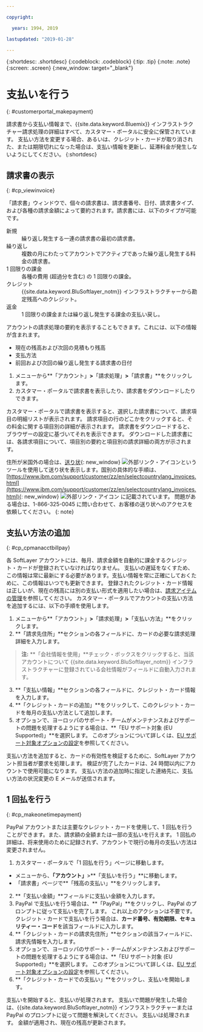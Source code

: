 ```yaml
---

copyright:

  years: 1994, 2019

lastupdated: "2019-01-28"

---
```


{:shortdesc: .shortdesc}
{:codeblock: .codeblock}
{:tip: .tip}
{:note: .note}
{:screen: .screen}
{:new_window: target="_blank"}


# 支払いを行う
{: #customerportal_makepayment}

請求書から支払い情報まで、{{site.data.keyword.Bluemix}} インフラストラクチャー請求処理の詳細はすべて、カスタマー・ポータルに安全に保管されています。 支払い方法を変更する場合、あるいは、クレジット・カードが取り消された、または期限切れになった場合は、支払い情報を更新し、延滞料金が発生しないようにしてください。
{:shortdesc}

## 請求書の表示
{: #cp_viewinvoice}

「請求書」ウィンドウで、個々の請求書は、請求書番号、日付、請求書タイプ、および各種の請求金額によって要約されます。請求書には、以下のタイプが可能です。

<dl>
<dt>新規</dt>
<dd>繰り返し発生する一連の請求書の最初の請求書。</dd>
<dt>繰り返し</dt>
<dd>複数の月にわたってアカウントでアクティブであった繰り返し発生する料金の請求書。</dd>
<dt>1 回限りの課金</dt>
<dd>各種の費用 (超過分を含む) の 1 回限りの課金。</dd>
<dt>クレジット</dt>
<dd>{{site.data.keyword.BluSoftlayer_notm}} インフラストラクチャーから勘定残高へのクレジット。</dd>
<dt>返金</dt>
<dd>1 回限りの課金または繰り返し発生する課金の支払い戻し。</dd>
</dl>

アカウントの請求処理の要約を表示することもできます。これには、以下の情報が含まれます。
  * 現在の残高および次回の見積もり残高
  * 支払方法
  * 前回および次回の繰り返し発生する請求書の日付

1. メニューから**「アカウント」**>**「請求処理」**>**「請求書」**をクリックします。
2. カスタマー・ポータルで請求書を表示したり、請求書をダウンロードしたりできます。

カスタマー・ポータルで請求書を表示すると、選択した請求書について、請求項目の明細リストが表示されます。 請求項目の行のどこかをクリックすると、その料金に関する項目別の詳細が表示されます。 請求書をダウンロードすると、ブラウザーの設定に基づいてそれを表示できます。 ダウンロードした請求書には、各請求項目について、項目別の要約と項目別の請求詳細の両方が示されます。

住所が米国外の場合は、[送り状](http://www.ibm.com/support/customer/invoices){: new_window} ![外部リンク・アイコン](../icons/launch-glyph.svg "外部リンク・アイコン")というツールを使用して送り状を表示します。国別の具体的な手順は、[https://www.ibm.com/support/customer/zz/en/selectcountrylang_invoices.html](https://www.ibm.com/support/customer/zz/en/selectcountrylang_invoices.html){: new_window} ![外部リンク・アイコン](../icons/launch-glyph.svg "外部リンク・アイコン") に記載されています。 問題がある場合は、1-866-325-0045 に問い合わせて、お客様の送り状へのアクセスを依頼してください。
{: note}

## 支払い方法の追加
{: #cp_cpmanacctbillpay}

各 SoftLayer アカウントには、毎月、請求金額を自動的に課金するクレジット・カードが登録されていなければなりません。 支払いの遅延をなくすため、この情報は常に最新にする必要があります。支払い情報を常に正確にしておくために、この情報はいつでも更新できます。 登録されたクレジット・カード情報は正しいが、現在の残高には別の支払い形式を適用したい場合は、[請求アイテムの管理](/docs/customer-portal/cpmanacctbillpay.html#cp_makeonetimepayment)を参照してください。 カスタマー・ポータルでアカウントの支払い方法を追加するには、以下の手順を使用します。

1. メニューから**「アカウント」**>**「請求処理」**>**「支払い方法」**をクリックします。
2. **「請求先住所」**セクションの各フィールドに、カードの必要な請求処理詳細を入力します。
> **注:** **「会社情報を使用」**チェック・ボックスをクリックすると、当該アカウントについて {{site.data.keyword.BluSoftlayer_notm}} インフラストラクチャーに登録されている会社情報がフィールドに自動入力されます。
3. **「支払い情報」**セクションの各フィールドに、クレジット・カード情報を入力します。
4. **「クレジット・カードの追加」**をクリックして、このクレジット・カードを毎月の支払い方法として追加します。
5. オプションで、ヨーロッパのサポート・チームがメンテナンスおよびサポートの問題を処理するようにする場合は、**「EU サポート対象 (EU Supported)」**を選択します。  このオプションについて詳しくは、[EU サポート対象オプションの設定](/docs/customer-portal/cpmanuserprof.html#cp_seteusupported)を参照してください。

支払い方法を追加すると、カードの有効性を検証するために、SoftLayer アカウント担当者が要求を処理します。 検証が完了したカードは、24 時間以内にアカウントで使用可能になります。 支払い方法の追加時に指定した連絡先に、支払い方法の状況変更の E メールが送信されます。

## 1 回払を行う
{: #cp_makeonetimepayment}

PayPal アカウントまたは主要なクレジット・カードを使用して、1 回払を行うことができます。また、請求額の全額または一部の支払いを行えます。 1 回払の詳細は、将来使用のために記録されず、アカウントで現行の毎月の支払い方法は変更されません。

1. カスタマー・ポータルで「1 回払を行う」ページに移動します。
 * メニューから、**「アカウント」**>**「支払いを行う」**に移動します。
 * 「請求書」ページで**「残高の支払い」**をクリックします。
2. **「支払い金額」**フィールドに支払い金額を入力します。
3. PayPal で支払いを行う場合は、**「PayPal」**をクリックし、PayPal のプロンプトに従って支払いを完了します。 これ以上のアクションは不要です。 クレジット・カードで支払いを行う場合は、**カード番号、有効期限、セキュリティー・コード**を該当フィールドに入力します。
4. **「クレジット・カードの請求先住所」**セクションの該当フィールドに、請求先情報を入力します。
5. オプションで、ヨーロッパのサポート・チームがメンテナンスおよびサポートの問題を処理するようにする場合は、**「EU サポート対象 (EU Supported)」**を選択します。  このオプションについて詳しくは、[EU サポート対象オプションの設定](/docs/customer-portal/cpmanuserprof.html#cp_seteusupported)を参照してください。
6. **「クレジット・カードでの支払い」**をクリックし、支払いを開始します。

支払いを開始すると、支払いが処理されます。 支払いで問題が発生した場合は、{{site.data.keyword.BluSoftlayer_notm}} インフラストラクチャーまたは PayPal のプロンプトに従って問題を解決してください。 支払いは処理されます。 金額が適用され、現在の残高が更新されます。
